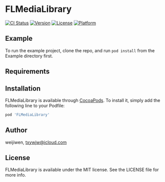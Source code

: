 # FLMediaLibrary

[![CI Status](https://img.shields.io/travis/weijiwen/FLMediaLibrary.svg?style=flat)](https://travis-ci.org/weijiwen/FLMediaLibrary)
[![Version](https://img.shields.io/cocoapods/v/FLMediaLibrary.svg?style=flat)](https://cocoapods.org/pods/FLMediaLibrary)
[![License](https://img.shields.io/cocoapods/l/FLMediaLibrary.svg?style=flat)](https://cocoapods.org/pods/FLMediaLibrary)
[![Platform](https://img.shields.io/cocoapods/p/FLMediaLibrary.svg?style=flat)](https://cocoapods.org/pods/FLMediaLibrary)

## Example

To run the example project, clone the repo, and run `pod install` from the Example directory first.

## Requirements

## Installation

FLMediaLibrary is available through [CocoaPods](https://cocoapods.org). To install
it, simply add the following line to your Podfile:

```ruby
pod 'FLMediaLibrary'
```

## Author

weijiwen, txywjw@icloud.com

## License

FLMediaLibrary is available under the MIT license. See the LICENSE file for more info.
